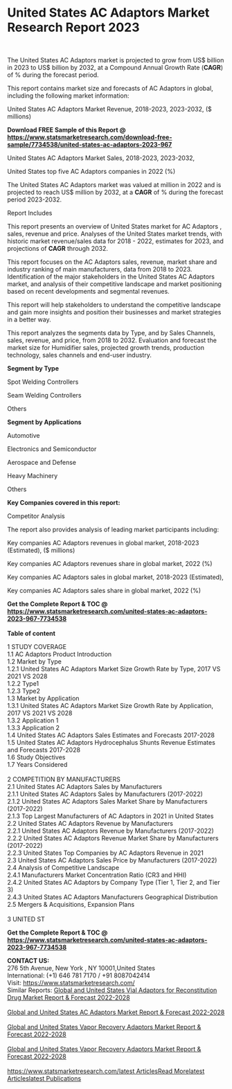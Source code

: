 <h1>United States AC Adaptors Market Research Report 2023</h1><br/><p>The United States AC Adaptors market is projected to grow from US$ billion in 2023 to US$ billion by 2032, at a Compound Annual Growth Rate (<strong>CAGR</strong>) of % during the forecast period.</p><p>This report contains market size and forecasts of AC Adaptors in global, including the following market information:</p><p>United States AC Adaptors Market Revenue, 2018-2023, 2023-2032, ($ millions)</p><p><strong>Download FREE Sample of this Report @ <a href="https://www.statsmarketresearch.com/download-free-sample/7734538/united-states-ac-adaptors-2023-967">https://www.statsmarketresearch.com/download-free-sample/7734538/united-states-ac-adaptors-2023-967</a></strong></p><p>United States AC Adaptors Market Sales, 2018-2023, 2023-2032,</p><p>United States top five AC Adaptors companies in 2022 (%)</p><p>The United States AC Adaptors market was valued at million in 2022 and is projected to reach US$ million by 2032, at a <strong>CAGR</strong> of % during the forecast period 2023-2032.</p><p>Report Includes</p><p>This report presents an overview of United States market for AC Adaptors , sales, revenue and price. Analyses of the United States market trends, with historic market revenue/sales data for 2018 - 2022, estimates for 2023, and projections of <strong>CAGR</strong> through 2032.</p><p>This report focuses on the AC Adaptors sales, revenue, market share and industry ranking of main manufacturers, data from 2018 to 2023. Identification of the major stakeholders in the United States AC Adaptors market, and analysis of their competitive landscape and market positioning based on recent developments and segmental revenues.</p><p>This report will help stakeholders to understand the competitive landscape and gain more insights and position their businesses and market strategies in a better way.</p><p>This report analyzes the segments data by Type, and by Sales Channels, sales, revenue, and price, from 2018 to 2032. Evaluation and forecast the market size for Humidifier sales, projected growth trends, production technology, sales channels and end-user industry.</p><p><strong>Segment by Type</strong></p><p>Spot Welding Controllers</p><p>Seam Welding Controllers</p><p>Others</p><p><strong> Segment <strong><strong>by Applications</strong></strong></strong></p><p>Automotive</p><p>Electronics and Semiconductor</p><p>Aerospace and Defense</p><p>Heavy Machinery</p><p>Others</p><p><strong>Key Companies covered in this report:</strong></p><p>Competitor Analysis</p><p>The report also provides analysis of leading market participants including:</p><p>Key companies AC Adaptors revenues in global market, 2018-2023 (Estimated), ($ millions)</p><p>Key companies AC Adaptors revenues share in global market, 2022 (%)</p><p>Key companies AC Adaptors sales in global market, 2018-2023 (Estimated),</p><p>Key companies AC Adaptors sales share in global market, 2022 (%)</p><div><b>Get the Complete Report & TOC @ <a href="https://www.statsmarketresearch.com/united-states-ac-adaptors-2023-967-7734538">https://www.statsmarketresearch.com/united-states-ac-adaptors-2023-967-7734538</a></b></div><br><b>Table of content</b><p>1 STUDY COVERAGE<br />1.1 AC Adaptors Product Introduction<br />1.2 Market by Type<br />1.2.1 United States AC Adaptors Market Size Growth Rate by Type, 2017 VS 2021 VS 2028<br />1.2.2 Type1<br />1.2.3 Type2<br />1.3 Market by Application<br />1.3.1 United States AC Adaptors Market Size Growth Rate by Application, 2017 VS 2021 VS 2028<br />1.3.2 Application 1<br />1.3.3 Application 2<br />1.4 United States AC Adaptors Sales Estimates and Forecasts 2017-2028<br />1.5 United States AC Adaptors Hydrocephalus Shunts Revenue Estimates and Forecasts 2017-2028<br />1.6 Study Objectives<br />1.7 Years Considered<br /><br />2 COMPETITION BY MANUFACTURERS<br />2.1 United States AC Adaptors Sales by Manufacturers<br />2.1.1 United States AC Adaptors Sales by Manufacturers (2017-2022)<br />2.1.2 United States AC Adaptors Sales Market Share by Manufacturers (2017-2022)<br />2.1.3 Top Largest Manufacturers of AC Adaptors in 2021 in United States<br />2.2 United States AC Adaptors Revenue by Manufacturers<br />2.2.1 United States AC Adaptors Revenue by Manufacturers (2017-2022)<br />2.2.2 United States AC Adaptors Revenue Market Share by Manufacturers (2017-2022)<br />2.2.3 United States Top Companies by AC Adaptors Revenue in 2021<br />2.3 United States AC Adaptors Sales Price by Manufacturers (2017-2022)<br />2.4 Analysis of Competitive Landscape<br />2.4.1 Manufacturers Market Concentration Ratio (CR3 and HHI)<br />2.4.2 United States AC Adaptors by Company Type (Tier 1, Tier 2, and Tier 3)<br />2.4.3 United States AC Adaptors Manufacturers Geographical Distribution<br />2.5 Mergers & Acquisitions, Expansion Plans<br /><br />3 UNITED ST<br><div><b>Get the Complete Report & TOC @ <a href="https://www.statsmarketresearch.com/united-states-ac-adaptors-2023-967-7734538">https://www.statsmarketresearch.com/united-states-ac-adaptors-2023-967-7734538</a></b></div></p> <b>CONTACT US:</b><br>276 5th Avenue, New York , NY 10001,United States<br>International: (+1) 646 781 7170 / +91 8087042414<br>Visit: <a href="https://www.statsmarketresearch.com/">https://www.statsmarketresearch.com/</a><br>Similar Reports: <a href="https://www.statsmarketresearch.com/united-states-ac-adaptors-2023-967-7734538">Global and United States Vial Adaptors for Reconstitution Drug Market Report & Forecast 2022-2028</a><br/><br/><a href="https://www.statsmarketresearch.com/united-states-ac-adaptors-2023-967-7734538">Global and United States AC Adaptors Market Report & Forecast 2022-2028</a><br/><br/><a href="https://www.statsmarketresearch.com/united-states-ac-adaptors-2023-967-7734538">Global and United States Vapor Recovery Adaptors Market Report & Forecast 2022-2028</a><br/><br/><a href="https://www.statsmarketresearch.com/united-states-ac-adaptors-2023-967-7734538">Global and United States Vapor Recovery Adaptors Market Report & Forecast 2022-2028</a><br/><br/><a href="https://gyeongbokgung.com">https://www.statsmarketresearch.com/</a><a href="https://hallyeomaritime.com">latest Articles</a><a href="https://jingwansa.com">Read More</a><a href=https://nguoiviet.jp/">latest Articles</a><a href="https://www.intelmarketresearch.com/">latest Publications</a>